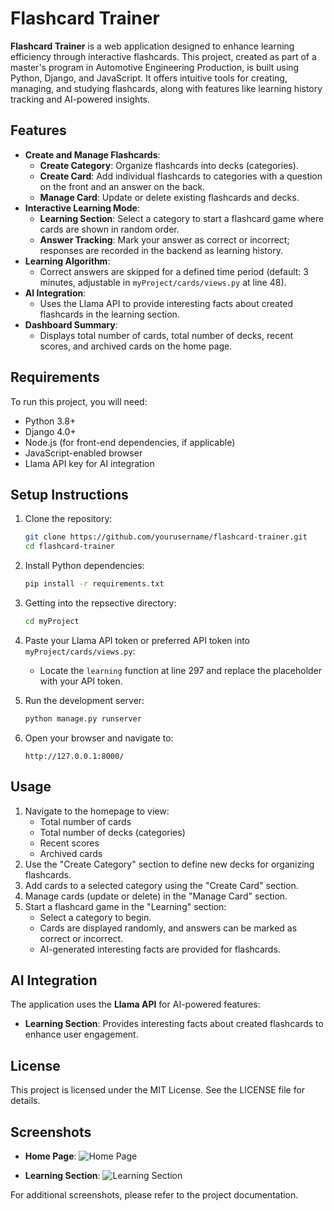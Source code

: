 # Flashcard Trainer

**Flashcard Trainer** is a web application designed to enhance learning efficiency through interactive flashcards. This project, created as part of a master's program in Automotive Engineering Production, is built using Python, Django, and JavaScript. It offers intuitive tools for creating, managing, and studying flashcards, along with features like learning history tracking and AI-powered insights.

## Features

- **Create and Manage Flashcards**:
  - **Create Category**: Organize flashcards into decks (categories).
  - **Create Card**: Add individual flashcards to categories with a question on the front and an answer on the back.
  - **Manage Card**: Update or delete existing flashcards and decks.
- **Interactive Learning Mode**:
  - **Learning Section**: Select a category to start a flashcard game where cards are shown in random order.
  - **Answer Tracking**: Mark your answer as correct or incorrect; responses are recorded in the backend as learning history.
- **Learning Algorithm**:
  - Correct answers are skipped for a defined time period (default: 3 minutes, adjustable in `myProject/cards/views.py` at line 48).
- **AI Integration**:
  - Uses the Llama API to provide interesting facts about created flashcards in the learning section.
- **Dashboard Summary**:
  - Displays total number of cards, total number of decks, recent scores, and archived cards on the home page.

## Requirements

To run this project, you will need:

- Python 3.8+
- Django 4.0+
- Node.js (for front-end dependencies, if applicable)
- JavaScript-enabled browser
- Llama API key for AI integration

## Setup Instructions

1. Clone the repository:
   ```bash
   git clone https://github.com/yourusername/flashcard-trainer.git
   cd flashcard-trainer
   ```

2. Install Python dependencies:
   ```bash
   pip install -r requirements.txt
   ```

3. Getting into the repsective directory:
   ```bash
   cd myProject
   ```

4. Paste your Llama API token or preferred API token into `myProject/cards/views.py`:
   - Locate the `learning` function at line 297 and replace the placeholder with your API token.

5. Run the development server:
   ```bash
   python manage.py runserver
   ```

6. Open your browser and navigate to:
   ```
   http://127.0.0.1:8000/
   ```

## Usage

1. Navigate to the homepage to view:
   - Total number of cards
   - Total number of decks (categories)
   - Recent scores
   - Archived cards
2. Use the "Create Category" section to define new decks for organizing flashcards.
3. Add cards to a selected category using the "Create Card" section.
4. Manage cards (update or delete) in the "Manage Card" section.
5. Start a flashcard game in the "Learning" section:
   - Select a category to begin.
   - Cards are displayed randomly, and answers can be marked as correct or incorrect.
   - AI-generated interesting facts are provided for flashcards.

## AI Integration

The application uses the **Llama API** for AI-powered features:
- **Learning Section**: Provides interesting facts about created flashcards to enhance user engagement.


## License

This project is licensed under the MIT License. See the LICENSE file for details.

## Screenshots

- **Home Page**:
  ![Home Page](images/home_page.png)

- **Learning Section**:
  ![Learning Section](images/learning_section.png)

For additional screenshots, please refer to the project documentation.
